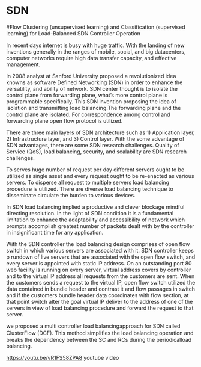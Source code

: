 # SDN
#Flow Clustering (unsupervised learning) and Classification (supervised learning) for Load-Balanced SDN Controller Operation 
   
   In recent days internet is busy with huge traffic. With the landing of new inventions generally in the ranges of mobile, social, and big datacenters, computer networks require high data transfer capacity, and effective management.
 
  In 2008 analyst at Sanford University proposed a revolutionized idea knowns as software Defined Networking (SDN) in order to enhance the versatility, and ability of network. SDN center thought is to isolate the control plane from forwarding plane, what’s more control plane is programmable specifically. This SDN invention proposing the idea of isolation and transmitting load balancing.The forwarding plane and the control plane are isolated. For correspondence among control and forwarding plane open flow protocol is utilized.
 
  There are three main layers of SDN architecture such as 1) Application layer, 2) Infrastructure layer, and 3) Control layer. With the some advantage of SDN advantages, there are some SDN research challenges. Quality of Service (QoS), load balancing, security, and scalability are SDN research challenges.
  
  To serves huge number of request per day different servers ought to be utilized as single asset and every request ought to be re-enacted as various servers. To disperse all request to multiple servers load balancing procedure is utilized. There are diverse load balancing technique to disseminate circulate the burden to various devices.
  
  In SDN load balancing implied a productive and clever blockage mindful directing resolution. In the light of SDN condition it is a fundamental limitation to enhance the adaptability and accessibility of network which prompts accomplish greatest number of packets dealt with by the controller in insignificant time for any application.
  
  With the SDN controller the load balancing design comprises of open flow switch in which various servers are associated with it. SDN controller keeps p rundown of live servers that are associated with the open flow switch, and every server is appointed with static IP address. On an outstanding port 80 web facility is running on every server, virtual address covers by controller and to the virtual IP address all requests from the customers are sent. When the customers sends a request to the virtual IP, open flow switch utilized the data contained in bundle header and contrast it and flow passages in switch and if the customers bundle header data coordinates with flow section, at that point switch alter the goal virtual IP deliver to the address of one of the servers in view of load balancing procedure and forward the request to that server.

  we proposed a multi controller load balancingapproach for SDN called ClusterFlow (DCF). This method simpliﬁes the load balancing operation and breaks the dependency between the SC and RCs during the periodicalload balancing.

https://youtu.be/vR1FS58ZPA8 youtube video
